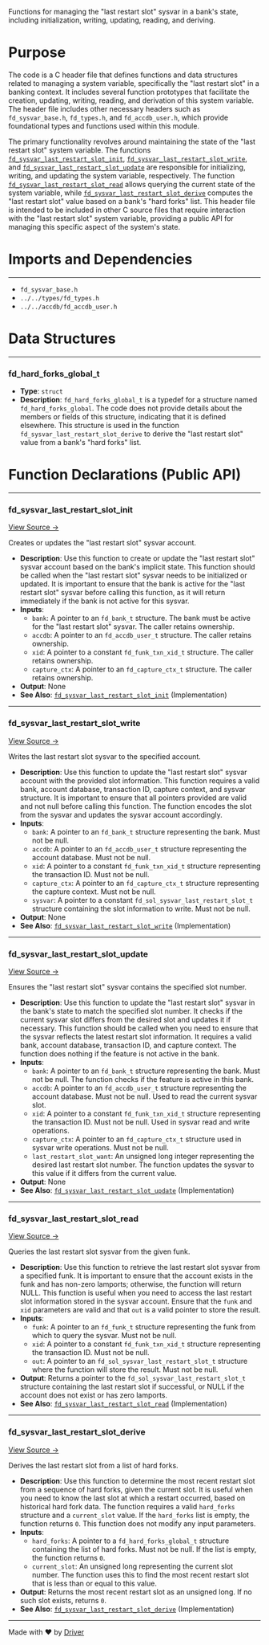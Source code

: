 <!--------------------------------------------------------------------------------->
<!-- IMPORTANT: This file is auto-generated by Driver (https://driver.ai). -------->
<!-- Manual edits may be overwritten on future commits. --------------------------->
<!--------------------------------------------------------------------------------->

Functions for managing the "last restart slot" sysvar in a bank's state, including initialization, writing, updating, reading, and deriving.

# Purpose
The code is a C header file that defines functions and data structures related to managing a system variable, specifically the "last restart slot" in a banking context. It includes several function prototypes that facilitate the creation, updating, writing, reading, and derivation of this system variable. The header file includes other necessary headers such as `fd_sysvar_base.h`, `fd_types.h`, and `fd_accdb_user.h`, which provide foundational types and functions used within this module.

The primary functionality revolves around maintaining the state of the "last restart slot" system variable. The functions [`fd_sysvar_last_restart_slot_init`](<#fd_sysvar_last_restart_slot_init>), [`fd_sysvar_last_restart_slot_write`](<#fd_sysvar_last_restart_slot_write>), and [`fd_sysvar_last_restart_slot_update`](<#fd_sysvar_last_restart_slot_update>) are responsible for initializing, writing, and updating the system variable, respectively. The function [`fd_sysvar_last_restart_slot_read`](<#fd_sysvar_last_restart_slot_read>) allows querying the current state of the system variable, while [`fd_sysvar_last_restart_slot_derive`](<#fd_sysvar_last_restart_slot_derive>) computes the "last restart slot" value based on a bank's "hard forks" list. This header file is intended to be included in other C source files that require interaction with the "last restart slot" system variable, providing a public API for managing this specific aspect of the system's state.
# Imports and Dependencies

---
- `fd_sysvar_base.h`
- `../../types/fd_types.h`
- `../../accdb/fd_accdb_user.h`


# Data Structures

---
### fd\_hard\_forks\_global\_t
- **Type**: ``struct``
- **Description**: `fd_hard_forks_global_t` is a typedef for a structure named `fd_hard_forks_global`. The code does not provide details about the members or fields of this structure, indicating that it is defined elsewhere. This structure is used in the function `fd_sysvar_last_restart_slot_derive` to derive the "last restart slot" value from a bank's "hard forks" list.


# Function Declarations (Public API)

---
### fd\_sysvar\_last\_restart\_slot\_init<!-- {{#callable_declaration:fd_sysvar_last_restart_slot_init}} -->
[View Source →](<../../../../../../src/flamenco/runtime/sysvar/fd_sysvar_last_restart_slot.h#L10>)

Creates or updates the "last restart slot" sysvar account.
- **Description**: Use this function to create or update the "last restart slot" sysvar account based on the bank's implicit state. This function should be called when the "last restart slot" sysvar needs to be initialized or updated. It is important to ensure that the bank is active for the "last restart slot" sysvar before calling this function, as it will return immediately if the bank is not active for this sysvar.
- **Inputs**:
    - `bank`: A pointer to an `fd_bank_t` structure. The bank must be active for the "last restart slot" sysvar. The caller retains ownership.
    - `accdb`: A pointer to an `fd_accdb_user_t` structure. The caller retains ownership.
    - `xid`: A pointer to a constant `fd_funk_txn_xid_t` structure. The caller retains ownership.
    - `capture_ctx`: A pointer to an `fd_capture_ctx_t` structure. The caller retains ownership.
- **Output**: None
- **See Also**: [`fd_sysvar_last_restart_slot_init`](<fd_sysvar_last_restart_slot.c.md#fd_sysvar_last_restart_slot_init>)  (Implementation)


---
### fd\_sysvar\_last\_restart\_slot\_write<!-- {{#callable_declaration:fd_sysvar_last_restart_slot_write}} -->
[View Source →](<../../../../../../src/flamenco/runtime/sysvar/fd_sysvar_last_restart_slot.h#L22>)

Writes the last restart slot sysvar to the specified account.
- **Description**: Use this function to update the "last restart slot" sysvar account with the provided slot information. This function requires a valid bank, account database, transaction ID, capture context, and sysvar structure. It is important to ensure that all pointers provided are valid and not null before calling this function. The function encodes the slot from the sysvar and updates the sysvar account accordingly.
- **Inputs**:
    - `bank`: A pointer to an `fd_bank_t` structure representing the bank. Must not be null.
    - `accdb`: A pointer to an `fd_accdb_user_t` structure representing the account database. Must not be null.
    - `xid`: A pointer to a constant `fd_funk_txn_xid_t` structure representing the transaction ID. Must not be null.
    - `capture_ctx`: A pointer to an `fd_capture_ctx_t` structure representing the capture context. Must not be null.
    - `sysvar`: A pointer to a constant `fd_sol_sysvar_last_restart_slot_t` structure containing the slot information to write. Must not be null.
- **Output**: None
- **See Also**: [`fd_sysvar_last_restart_slot_write`](<fd_sysvar_last_restart_slot.c.md#fd_sysvar_last_restart_slot_write>)  (Implementation)


---
### fd\_sysvar\_last\_restart\_slot\_update<!-- {{#callable_declaration:fd_sysvar_last_restart_slot_update}} -->
[View Source →](<../../../../../../src/flamenco/runtime/sysvar/fd_sysvar_last_restart_slot.h#L36>)

Ensures the "last restart slot" sysvar contains the specified slot number.
- **Description**: Use this function to update the "last restart slot" sysvar in the bank's state to match the specified slot number. It checks if the current sysvar slot differs from the desired slot and updates it if necessary. This function should be called when you need to ensure that the sysvar reflects the latest restart slot information. It requires a valid bank, account database, transaction ID, and capture context. The function does nothing if the feature is not active in the bank.
- **Inputs**:
    - `bank`: A pointer to an `fd_bank_t` structure representing the bank. Must not be null. The function checks if the feature is active in this bank.
    - `accdb`: A pointer to an `fd_accdb_user_t` structure representing the account database. Must not be null. Used to read the current sysvar slot.
    - `xid`: A pointer to a constant `fd_funk_txn_xid_t` structure representing the transaction ID. Must not be null. Used in sysvar read and write operations.
    - `capture_ctx`: A pointer to an `fd_capture_ctx_t` structure used in sysvar write operations. Must not be null.
    - `last_restart_slot_want`: An unsigned long integer representing the desired last restart slot number. The function updates the sysvar to this value if it differs from the current value.
- **Output**: None
- **See Also**: [`fd_sysvar_last_restart_slot_update`](<fd_sysvar_last_restart_slot.c.md#fd_sysvar_last_restart_slot_update>)  (Implementation)


---
### fd\_sysvar\_last\_restart\_slot\_read<!-- {{#callable_declaration:fd_sysvar_last_restart_slot_read}} -->
[View Source →](<../../../../../../src/flamenco/runtime/sysvar/fd_sysvar_last_restart_slot.h#L49>)

Queries the last restart slot sysvar from the given funk.
- **Description**: Use this function to retrieve the last restart slot sysvar from a specified funk. It is important to ensure that the account exists in the funk and has non-zero lamports; otherwise, the function will return NULL. This function is useful when you need to access the last restart slot information stored in the sysvar account. Ensure that the `funk` and `xid` parameters are valid and that `out` is a valid pointer to store the result.
- **Inputs**:
    - `funk`: A pointer to an `fd_funk_t` structure representing the funk from which to query the sysvar. Must not be null.
    - `xid`: A pointer to a constant `fd_funk_txn_xid_t` structure representing the transaction ID. Must not be null.
    - `out`: A pointer to an `fd_sol_sysvar_last_restart_slot_t` structure where the function will store the result. Must not be null.
- **Output**: Returns a pointer to the `fd_sol_sysvar_last_restart_slot_t` structure containing the last restart slot if successful, or NULL if the account does not exist or has zero lamports.
- **See Also**: [`fd_sysvar_last_restart_slot_read`](<fd_sysvar_last_restart_slot.c.md#fd_sysvar_last_restart_slot_read>)  (Implementation)


---
### fd\_sysvar\_last\_restart\_slot\_derive<!-- {{#callable_declaration:fd_sysvar_last_restart_slot_derive}} -->
[View Source →](<../../../../../../src/flamenco/runtime/sysvar/fd_sysvar_last_restart_slot.h#L59>)

Derives the last restart slot from a list of hard forks.
- **Description**: Use this function to determine the most recent restart slot from a sequence of hard forks, given the current slot. It is useful when you need to know the last slot at which a restart occurred, based on historical hard fork data. The function requires a valid `hard_forks` structure and a `current_slot` value. If the `hard_forks` list is empty, the function returns `0`. This function does not modify any input parameters.
- **Inputs**:
    - `hard_forks`: A pointer to a `fd_hard_forks_global_t` structure containing the list of hard forks. Must not be null. If the list is empty, the function returns `0`.
    - `current_slot`: An unsigned long representing the current slot number. The function uses this to find the most recent restart slot that is less than or equal to this value.
- **Output**: Returns the most recent restart slot as an unsigned long. If no such slot exists, returns `0`.
- **See Also**: [`fd_sysvar_last_restart_slot_derive`](<fd_sysvar_last_restart_slot.c.md#fd_sysvar_last_restart_slot_derive>)  (Implementation)



---
Made with ❤️ by [Driver](https://www.driver.ai/)